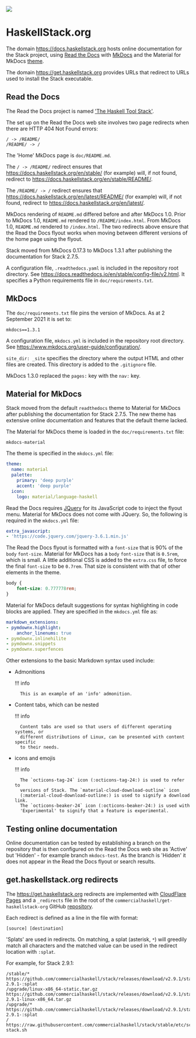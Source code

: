 <div class="hidden-warning"><a href="https://docs.haskellstack.org/"><img src="https://cdn.jsdelivr.net/gh/commercialhaskell/stack/doc/img/hidden-warning.svg"></a></div>

# HaskellStack.org

The domain https://docs.haskellstack.org hosts online documentation for the
Stack project, using [Read the Docs](https://readthedocs.org/) with
[MkDocs](https://www.mkdocs.org/) and the Material for MkDocs
[theme](https://squidfunk.github.io/mkdocs-material/).

The domain https://get.haskellstack.org provides URLs that redirect to URLs
used to install the Stack executable.

## Read the Docs

The Read the Docs project is named
['The Haskell Tool Stack'](https://readthedocs.org/projects/stack/).

The set up on the Read the Docs web site involves two page redirects when there
are HTTP 404 Not Found errors:

    / -> /README/
    /README/ -> /

The 'Home' MkDocs page is `doc/README.md`.

The `/ -> /README/` redirect ensures that
https://docs.haskellstack.org/en/stable/ (for example) will, if not found,
redirect to https://docs.haskellstack.org/en/stable/README/.

The `/README/ -> /` redirect ensures that
https://docs.haskellstack.org/en/latest/README/ (for example) will, if not
found, redirect to https://docs.haskellstack.org/en/latest/.

MkDocs rendering of `README.md` differed before and after MkDocs 1.0. Prior to
MkDocs 1.0, `README.md` rendered to `/README/index.html`. From MkDocs 1.0,
`README.md` rendered to `/index.html`. The two redirects above ensure that the
Read the Docs flyout works when moving between different versions of the home
page using the flyout.

Stack moved from MkDocs 0.17.3 to MkDocs 1.3.1 after publishing the
documentation for Stack 2.7.5.

A configuration file, `.readthedocs.yaml` is included in the repository root
directory. See https://docs.readthedocs.io/en/stable/config-file/v2.html. It
specifies a Python requirements file in `doc/requirements.txt`.

## MkDocs

The `doc/requirements.txt` file pins the version of MkDocs. As at
2 September 2021 it is set to:

    mkdocs==1.3.1

A configuration file, `mkdocs.yml` is included in the repository root directory.
See https://www.mkdocs.org/user-guide/configuration/.

`site_dir: _site` specifies the directory where the output HTML and other files
are created. This directory is added to the `.gitignore` file.

MkDocs 1.3.0 replaced the `pages:` key with the `nav:` key.

## Material for MkDocs

Stack moved from the default `readthedocs` theme to Material for MkDocs after
publishing the documentation for Stack 2.7.5. The new theme has extensive online
documentation and features that the default theme lacked.

The Material for MkDocs theme is loaded in the `doc/requirements.txt` file:

    mkdocs-material

The theme is specified in the `mkdocs.yml` file:

~~~yaml
theme:
  name: material
  palette:
    primary: 'deep purple'
    accent: 'deep purple'
  icon:
    logo: material/language-haskell
~~~

Read the Docs requires [JQuery](https://jquery.com/) for its JavaScript code to
inject the flyout menu. Material for MkDocs does not come with JQuery. So, the
following is required in the `mkdocs.yml` file:

~~~yaml
extra_javascript:
- 'https://code.jquery.com/jquery-3.6.1.min.js'
~~~

The Read the Docs flyout is formatted with a `font-size` that is 90% of the
`body` `font-size`. Material for MkDocs has a `body` `font-size` that is
`0.5rem`, which is small. A little additional CSS is added to the `extra.css`
file, to force the final `font-size` to be `0.7rem`. That size is consistent
with that of other elements in the theme.

~~~css
body {
    font-size: 0.777778rem;
}
~~~

Material for MkDocs default suggestions for syntax highlighting in code blocks
are applied. They are specified in the `mkdocs.yml` file as:

~~~yaml
markdown_extensions:
- pymdownx.highlight:
    anchor_linenums: true
- pymdownx.inlinehilite
- pymdownx.snippets
- pymdownx.superfences
~~~

Other extensions to the basic Markdown syntax used include:

* Admonitions

    !!! info

        This is an example of an 'info' admonition.

* Content tabs, which can be nested

    !!! info

        Content tabs are used so that users of different operating systems, or
        different distributions of Linux, can be presented with content specific
        to their needs.

* icons and emojis

    !!! info

        The `octicons-tag-24` icon (:octicons-tag-24:) is used to refer to
        versions of Stack. The `material-cloud-download-outline` icon
        (:material-cloud-download-outline:) is used to signify a download link.
        The `octicons-beaker-24` icon (:octicons-beaker-24:) is used with
        'Experimental' to signify that a feature is experimental.

## Testing online documentation

Online documentation can be tested by establishing a branch on the repository
that is then configured on the Read the Docs web site as 'Active' but
'Hidden' - for example branch `mkdocs-test`. As the branch is 'Hidden' it does
not appear in the Read the Docs flyout or search results.

## get.haskellstack.org redirects

The https://get.haskellstack.org redirects are implemented with
[CloudFlare Pages](https://developers.cloudflare.com/pages/platform/redirects/)
and a `_redirects` file in the root of the
`commercialhaskell/get-haskellstack-org` GitHub
[repository](https://github.com/commercialhaskell/get-haskellstack-org).

Each redirect is defined as a line in the file with format:

~~~text
[source] [destination]
~~~

'Splats' are used in redirects. On matching, a splat (asterisk, `*`) will greedily match all characters and the matched value can be used in the redirect location with `:splat`.

For example, for Stack 2.9.1:

~~~text
/stable/* https://github.com/commercialhaskell/stack/releases/download/v2.9.1/stack-2.9.1-:splat
/upgrade/linux-x86_64-static.tar.gz https://github.com/commercialhaskell/stack/releases/download/v2.9.1/stack-2.9.1-linux-x86_64.tar.gz
/upgrade/* https://github.com/commercialhaskell/stack/releases/download/v2.9.1/stack-2.9.1-:splat
/ https://raw.githubusercontent.com/commercialhaskell/stack/stable/etc/scripts/get-stack.sh
~~~
